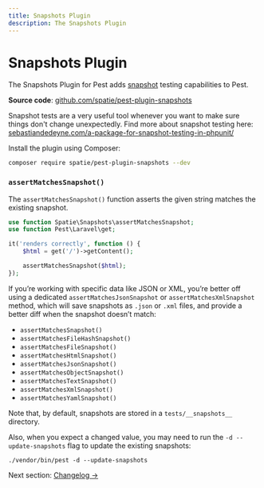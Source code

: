 ```yaml
---
title: Snapshots Plugin
description: The Snapshots Plugin
---
```


# Snapshots Plugin

The Snapshots Plugin for Pest adds [snapshot](https://github.com/spatie/phpunit-snapshot-assertions) testing capabilities to Pest.

**Source code**: [github.com/spatie/pest-plugin-snapshots](https://github.com/spatie/pest-plugin-snapshots)

Snapshot tests are a very useful tool whenever you want to make sure things don't change unexpectedly. Find more
about snapshot testing here: [sebastiandedeyne.com/a-package-for-snapshot-testing-in-phpunit/](https://sebastiandedeyne.com/a-package-for-snapshot-testing-in-phpunit/)

Install the plugin using Composer:

```bash
composer require spatie/pest-plugin-snapshots --dev
```

### `assertMatchesSnapshot()`

The `assertMatchesSnapshot()` function asserts the given string matches the existing snapshot.

```php
use function Spatie\Snapshots\assertMatchesSnapshot;
use function Pest\Laravel\get;

it('renders correctly', function () {
    $html = get('/')->getContent();

    assertMatchesSnapshot($html);
});
```

If you’re working with specific data like JSON or XML, you’re better off using a dedicated `assertMatchesJsonSnapshot` or `assertMatchesXmlSnapshot` method, which will save snapshots as `.json` or `.xml` files, and provide a better diff when the snapshot doesn’t match:

- `assertMatchesSnapshot()`
- `assertMatchesFileHashSnapshot()`
- `assertMatchesFileSnapshot()`
- `assertMatchesHtmlSnapshot()`
- `assertMatchesJsonSnapshot()`
- `assertMatchesObjectSnapshot()`
- `assertMatchesTextSnapshot()`
- `assertMatchesXmlSnapshot()`
- `assertMatchesYamlSnapshot()`

Note that, by default, snapshots are stored in a `tests/__snapshots__` directory.

Also, when you expect a changed value, you may need to run the `-d --update-snapshots` flag to update the existing snapshots:
```
./vendor/bin/pest -d --update-snapshots
```

Next section: [Changelog →](/docs/changelog)
